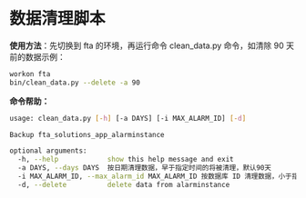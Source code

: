 # 数据清理脚本

**使用方法**：先切换到 fta 的环境，再运行命令 clean_data.py 命令，如清除 90 天前的数据示例：

```bash
workon fta
bin/clean_data.py --delete -a 90
```

**命令帮助：**

```bash
usage: clean_data.py [-h] [-a DAYS] [-i MAX_ALARM_ID] [-d]

Backup fta_solutions_app_alarminstance

optional arguments:
  -h, --help            show this help message and exit
  -a DAYS, --days DAYS  按日期清理数据，早于指定时间的将被清理，默认90天
  -i MAX_ALARM_ID, --max_alarm_id MAX_ALARM_ID 按数据库 ID 清理数据，小于指定 ID 的将被清理
  -d, --delete          delete data from alarminstance
```
